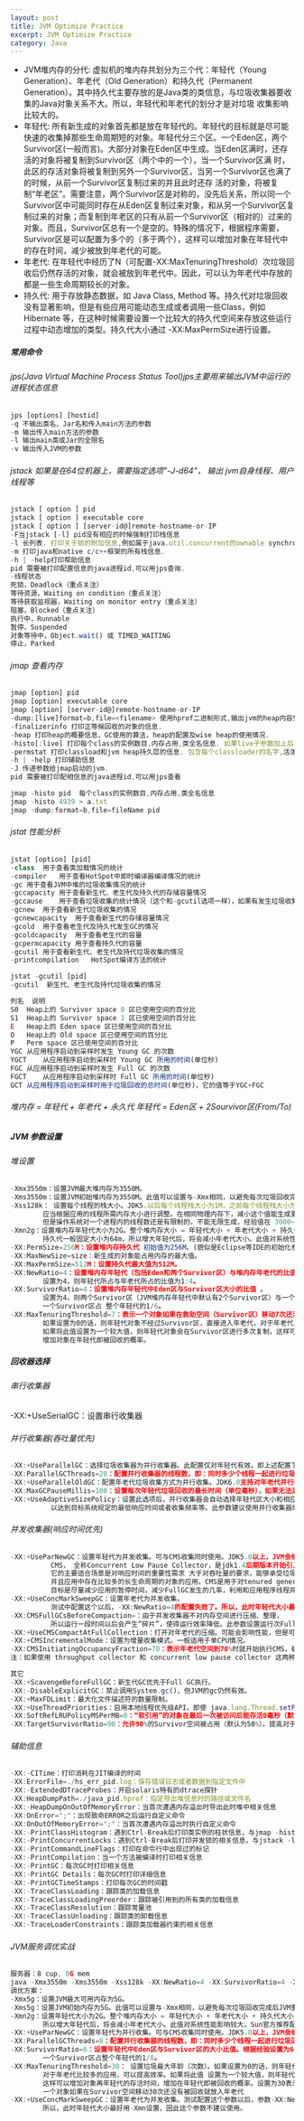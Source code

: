 ```yaml
---
layout: post
title: JVM Optimize Practice
excerpt: JVM Optimize Practice
category: Java
---
```


- JVM堆内存的分代: 虚拟机的堆内存共划分为三个代：年轻代（Young Generation）、年老代（Old Generation）和持久代（Permanent Generation）。其中持久代主要存放的是Java类的类信息，与垃圾收集器要收集的Java对象关系不大。所以，年轻代和年老代的划分才是对垃圾 收集影响比较大的。
- 年轻代: 所有新生成的对象首先都是放在年轻代的。年轻代的目标就是尽可能快速的收集掉那些生命周期短的对象。年轻代分三个区。一个Eden区，两个 Survivor区(一般而言)。大部分对象在Eden区中生成。当Eden区满时，还存活的对象将被复制到Survivor区（两个中的一个），当一个Survivor区满 时，此区的存活对象将被复制到另外一个Survivor区，当另一个Survivor区也满了的时候，从前一个Survivor区复制过来的并且此时还存 活的对象，将被复制“年老区”。需要注意，两个Survivor区是对称的，没先后关系，所以同一个Survivor区中可能同时存在从Eden区复制过来对象，和从另一个Survivor区复制过来的对象；而复制到年老区的只有从前一个Survivor区（相对的）过来的对象。而且，Survivor区总有一个是空的。特殊的情况下，根据程序需要，Survivor区是可以配置为多个的（多于两个），这样可以增加对象在年轻代中的存在时间，减少被放到年老代的可能。
- 年老代: 在年轻代中经历了N（可配置-XX:MaxTenuringThreshold）次垃圾回收后仍然存活的对象，就会被放到年老代中。因此，可以认为年老代中存放的都是一些生命周期较长的对象。
- 持久代: 用于存放静态数据，如 Java Class, Method 等。持久代对垃圾回收没有显著影响，但是有些应用可能动态生成或者调用一些Class，例如 Hibernate 等，在这种时候需要设置一个比较大的持久代空间来存放这些运行过程中动态增加的类型。持久代大小通过 -XX:MaxPermSize进行设置。

##### 常用命令

###### jps(Java Virtual Machine Process Status Tool)jps主要用来输出JVM中运行的进程状态信息

```js
jps [options] [hostid]
-q 不输出类名、Jar名和传入main方法的参数
-m 输出传入main方法的参数
-l 输出main类或Jar的全限名
-v 输出传入JVM的参数
```

###### jstack  如果是在64位机器上，需要指定选项"-J-d64"， 输出 jvm自身线程、用户线程等

```js
jstack [ option ] pid
jstack [ option ] executable core
jstack [ option ] [server-id@]remote-hostname-or-IP
-F当jstack [-l] pid没有相应的时候强制打印栈信息
-l 长列表. 打印关于锁的附加信息,例如属于java.util.concurrent的ownable synchronizers列表.
-m 打印java和native c/c++框架的所有栈信息.
-h | -help打印帮助信息
pid 需要被打印配置信息的java进程id,可以用jps查询.
-线程状态
死锁，Deadlock（重点关注）
等待资源，Waiting on condition（重点关注）
等待获取监视器，Waiting on monitor entry（重点关注）
阻塞，Blocked（重点关注）
执行中，Runnable
暂停，Suspended
对象等待中，Object.wait() 或 TIMED_WAITING
停止，Parked
```

###### jmap 查看内存

```js
jmap [option] pid
jmap [option] executable core
jmap [option] [server-id@]remote-hostname-or-IP
-dump:[live]format=b,file=<filename> 使用hprof二进制形式,输出jvm的heap内容到文件，假如指定live选项,那么只输出活的对象到文件.
-finalizerinfo 打印正等候回收的对象的信息.
-heap 打印heap的概要信息，GC使用的算法，heap的配置及wise heap的使用情况.
-histo[:live] 打印每个class的实例数目,内存占用,类全名信息. 如果live子参数加上后,只统计活的对象数量.
-permstat 打印classload和jvm heap持久层的信息. 包含每个classloader的名字,活泼性,地址,父classloader和加载的class数量. 另外,内部String的数量和占用内存数也会打印出来.
-h | -help 打印辅助信息
-J 传递参数给jmap启动的jvm.
pid 需要被打印配相信息的java进程id,可以用jps查看

jmap -histo pid  每个class的实例数目,内存占用,类全名信息
jmap -histo 4939 > a.txt
jmap -dump:format=b,file=fileName pid
```

###### jstat 性能分析

```js
jstat [option] [pid]
-class	用于查看类加载情况的统计
-compiler	用于查看HotSpot中即时编译器编译情况的统计
-gc	用于查看JVM中堆的垃圾收集情况的统计
-gccapacity	用于查看新生代、老生代及持久代的存储容量情况
-gccause	用于查看垃圾收集的统计情况（这个和-gcutil选项一样），如果有发生垃圾收集，它还会显示最后一次及当前正在发生垃圾收集的原因。
-gcnew	用于查看新生代垃圾收集的情况
-gcnewcapacity	用于查看新生代的存储容量情况
-gcold	用于查看老生代及持久代发生GC的情况
-gcoldcapacity	用于查看老生代的容量
-gcpermcapacity	用于查看持久代的容量
-gcutil	用于查看新生代、老生代及持代垃圾收集的情况
-printcompilation	HotSpot编译方法的统计

jstat -gcutil [pid]
-gcutil  新生代、老生代及持代垃圾收集的情况

列名	说明
S0	Heap上的 Survivor space 0 区已使用空间的百分比
S1	Heap上的 Survivor space 1 区已使用空间的百分比
E	Heap上的 Eden space 区已使用空间的百分比
O	Heap上的 Old space 区已使用空间的百分比
P	Perm space 区已使用空间的百分比
YGC	从应用程序启动到采样时发生 Young GC 的次数
YGCT	从应用程序启动到采样时 Young GC 所用的时间(单位秒)
FGC	从应用程序启动到采样时发生 Full GC 的次数
FGCT	从应用程序启动到采样时 Full GC 所用的时间(单位秒)
GCT	从应用程序启动到采样时用于垃圾回收的总时间(单位秒)，它的值等于YGC+FGC
```

###### 堆内存 = 年轻代 + 年老代 + 永久代     年轻代 = Eden区 + 2Sourvivor区(From/To)

##### JVM 参数设置

###### 堆设置

```js
-Xmx3550m：设置JVM最大堆内存为3550M。
-Xms3550m：设置JVM初始堆内存为3550M。此值可以设置与-Xmx相同，以避免每次垃圾回收完成后JVM重新分配内存。
-Xss128k： 设置每个线程的栈大小。JDK5.以后每个线程栈大小为1M，之前每个线程栈大小为256K。
        应当根据应用的线程所需内存大小进行调整。在相同物理内存下，减小这个值能生成更多的线程。
        但是操作系统对一个进程内的线程数还是有限制的，不能无限生成，经验值在 3000~5000 左右。
-Xmn2g：设置堆内存年轻代大小为2G。整个堆内存大小 = 年轻代大小 + 年老代大小 + 持久代大小 。
        持久代一般固定大小为64m，所以增大年轻代后，将会减小年老代大小。此值对系统性能影响较大，Sun官方推荐配置为整个堆的3/8。
-XX:PermSize=256M：设置堆内存持久代 初始值为256M。(貌似是Eclipse等IDE的初始化参数)
-XX:MaxNewSize=size：新生成的对象能占用内存的最大值。
-XX:MaxPermSize=512M：设置持久代最大值为512M。
-XX:NewRatio=4：设置堆内存年轻代（包括Eden和两个Survivor区）与堆内存年老代的比值（除去持久代） 。
        设置为4，则年轻代所占与年老代所占的比值为1:4。
-XX:SurvivorRatio=4：设置堆内存年轻代中Eden区与Survivor区大小的比值 。
        设置为4，则两个Survivor区（JVM堆内存年轻代中默认有2个Survivor区）与一个Eden区的比值为2:4，
        一个Survivor区占 整个年轻代的1/6。
-XX:MaxTenuringThreshold=7：表示一个对象如果在救助空间（Survivor区）移动7次还没有被回收就放入年老代。
        如果设置为0的话，则年轻代对象不经过Survivor区，直接进入年老代，对于年老代比较多的应用，这样做可以提高效率。
        如果将此值设置为一个较大值，则年轻代对象会在Survivor区进行多次复制，这样可以增加对象在年轻代存活时间，
        增加对象在年轻代即被回收的概率。
```

##### 回收器选择

###### 串行收集器

-XX:+UseSerialGC：设置串行收集器

###### 并行收集器(吞吐量优先)

```js
-XX:+UseParallelGC：选择垃圾收集器为并行收集器。此配置仅对年轻代有效。即上述配置下，年轻代使用并发收集，而年老代仍旧使用串行收集。
-XX:ParallelGCThreads=20：配置并行收集器的线程数，即：同时多少个线程一起进行垃圾回收。此值最好配置与处理器数目相等。
-XX:+UseParallelOldGC：配置年老代垃圾收集方式为并行收集。JDK6.0支持对年老代并行收集。
-XX:MaxGCPauseMillis=100：设置每次年轻代垃圾回收的最长时间（单位毫秒），如果无法满足此时间，JVM会自动调整年轻代大小，以满足此值。
-XX:+UseAdaptiveSizePolicy：设置此选项后，并行收集器会自动选择年轻代区大小和相应的Survivor区比例，
          以达到目标系统规定的最低响应时间或者收集频率等。此参数建议使用并行收集器时，一直打开。
```

###### 并发收集器(响应时间优先)

```js
-XX:+UseParNewGC：设置年轻代为并发收集。可与CMS收集同时使用。JDK5.0以上，JVM会根据系统配置自行设置，所以无需再设置此值。
          CMS， 全称Concurrent Low Pause Collector，是jdk1.4后期版本开始引入的新gc算法，在jdk5和jdk6中得到了进一步改进，
          它的主要适合场景是对响应时间的重要性需求 大于对吞吐量的要求，能够承受垃圾回收线程和应用线程共享处理器资源，
          并且应用中存在比较多的长生命周期的对象的应用。CMS是用于对tenured generation的回收，也就是年老代的回收，
          目标是尽量减少应用的暂停时间，减少FullGC发生的几率，利用和应用程序线程并发的垃圾回收线程来 标记清除年老代。
-XX:+UseConcMarkSweepGC：设置年老代为并发收集。
          测试中配置这个以后，-XX:NewRatio=4的配置失效了。所以，此时年轻代大小最好用-Xmn设置。
-XX:CMSFullGCsBeforeCompaction=：由于并发收集器不对内存空间进行压缩、整理，
          所以运行一段时间以后会产生“碎片”，使得运行效率降低。此参数设置运行次FullGC以后对内存空间进行压缩、整理。
-XX:+UseCMSCompactAtFullCollection：打开对年老代的压缩。可能会影响性能，但是可以消除内存碎片。
-XX:+CMSIncrementalMode：设置为增量收集模式。一般适用于单CPU情况。
-XX:CMSInitiatingOccupancyFraction=70：表示年老代空间到70%时就开始执行CMS，确保年老代有足够的空间接纳来自年轻代的对象。
注：如果使用 throughput collector 和 concurrent low pause collector 这两种垃圾收集器，需要适当的挺高内存大小，为多线程做准备。

其它
-XX:+ScavengeBeforeFullGC：新生代GC优先于Full GC执行。
-XX:-DisableExplicitGC：禁止调用System.gc()，但JVM的gc仍然有效。
-XX:+MaxFDLimit：最大化文件描述符的数量限制。
-XX:+UseThreadPriorities：启用本地线程优先级API，即使 java.lang.Thread.setPriority() 生效，反之无效。
-XX:SoftRefLRUPolicyMSPerMB=0：“软引用”的对象在最后一次被访问后能存活0毫秒（默认为1秒）。
-XX:TargetSurvivorRatio=90：允许90%的Survivor空间被占用（默认为50%）。提高对于Survivor的使用率——超过就会尝试垃圾回收。
```

###### 辅助信息

```js
-XX:-CITime：打印消耗在JIT编译的时间
-XX:ErrorFile=./hs_err_pid.log：保存错误日志或者数据到指定文件中
-XX:-ExtendedDTraceProbes：开启solaris特有的dtrace探针
-XX:HeapDumpPath=./java_pid.hprof：指定导出堆信息时的路径或文件名
-XX:-HeapDumpOnOutOfMemoryError：当首次遭遇内存溢出时导出此时堆中相关信息
-XX:OnError=";"：出现致命ERROR之后运行自定义命令
-XX:OnOutOfMemoryError=";"：当首次遭遇内存溢出时执行自定义命令
-XX:-PrintClassHistogram：遇到Ctrl-Break后打印类实例的柱状信息，与jmap -histo功能相同
-XX:-PrintConcurrentLocks：遇到Ctrl-Break后打印并发锁的相关信息，与jstack -l功能相同
-XX:-PrintCommandLineFlags：打印在命令行中出现过的标记
-XX:-PrintCompilation：当一个方法被编译时打印相关信息
-XX:-PrintGC：每次GC时打印相关信息
-XX:-PrintGC Details：每次GC时打印详细信息
-XX:-PrintGCTimeStamps：打印每次GC的时间戳
-XX:-TraceClassLoading：跟踪类的加载信息
-XX:-TraceClassLoadingPreorder：跟踪被引用到的所有类的加载信息
-XX:-TraceClassResolution：跟踪常量池
-XX:-TraceClassUnloading：跟踪类的卸载信息
-XX:-TraceLoaderConstraints：跟踪类加载器约束的相关信息
```

###### JVM服务调优实战

```js
服务器：8 cup, 8G mem
java -Xmx3550m -Xms3550m -Xss128k -XX:NewRatio=4 -XX:SurvivorRatio=4 -XX:MaxPermSize=16m -XX:MaxTenuringThreshold=0
调优方案：
-Xmx5g：设置JVM最大可用内存为5G。
-Xms5g：设置JVM初始内存为5G。此值可以设置与-Xmx相同，以避免每次垃圾回收完成后JVM重新分配内存。
-Xmn2g：设置年轻代大小为2G。整个堆内存大小 = 年轻代大小 + 年老代大小 + 持久代大小 。持久代一般固定大小为64m，
        所以增大年轻代后，将会减小年老代大小。此值对系统性能影响较大，Sun官方推荐配置为整个堆的3/8。
-XX:+UseParNewGC：设置年轻代为并行收集。可与CMS收集同时使用。JDK5.0以上，JVM会根据系统配置自行设置，所以无需再设置此值。
-XX:ParallelGCThreads=8：配置并行收集器的线程数，即：同时多少个线程一起进行垃圾回收。此值最好配置与处理器数目相等。
-XX:SurvivorRatio=6：设置年轻代中Eden区与Survivor区的大小比值。根据经验设置为6，则两个Survivor区与一个Eden区的比值为2:6，
        一个Survivor区占整个年轻代的1/8。
-XX:MaxTenuringThreshold=30： 设置垃圾最大年龄（次数）。如果设置为0的话，则年轻代对象不经过Survivor区直接进入年老代。
        对于年老代比较多的应用，可以提高效率。如果将此值 设置为一个较大值，则年轻代对象会在Survivor区进行多次复制，
        这样可以增加对象再年轻代的存活时间，增加在年轻代即被回收的概率。设置为30表示
        一个对象如果在Survivor空间移动30次还没有被回收就放入年老代
-XX:+UseConcMarkSweepGC：设置年老代为并发收集。测试配置这个参数以后，参数-XX:NewRatio=4就失效了，
        所以，此时年轻代大小最好用-Xmn设置，因此这个参数不建议使用。
```
